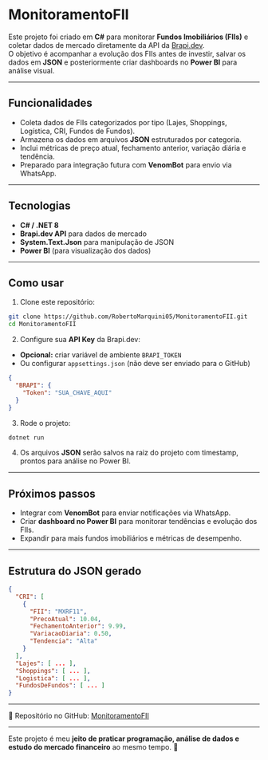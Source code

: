 # MonitoramentoFII

Este projeto foi criado em **C#** para monitorar **Fundos Imobiliários (FIIs)** e coletar dados de mercado diretamente da API da [Brapi.dev](https://brapi.dev).  
O objetivo é acompanhar a evolução dos FIIs antes de investir, salvar os dados em **JSON** e posteriormente criar dashboards no **Power BI** para análise visual.

---

## Funcionalidades

- Coleta dados de FIIs categorizados por tipo (Lajes, Shoppings, Logística, CRI, Fundos de Fundos).  
- Armazena os dados em arquivos **JSON** estruturados por categoria.  
- Inclui métricas de preço atual, fechamento anterior, variação diária e tendência.  
- Preparado para integração futura com **VenomBot** para envio via WhatsApp.  

---

## Tecnologias

- **C# / .NET 8**
- **Brapi.dev API** para dados de mercado
- **System.Text.Json** para manipulação de JSON
- **Power BI** (para visualização dos dados)  

---

## Como usar

1. Clone este repositório:

```bash
git clone https://github.com/RobertoMarquini05/MonitoramentoFII.git
cd MonitoramentoFII
```

2. Configure sua **API Key** da Brapi.dev:  

- **Opcional:** criar variável de ambiente `BRAPI_TOKEN`  
- Ou configurar `appsettings.json` (não deve ser enviado para o GitHub)  

```json
{
  "BRAPI": {
    "Token": "SUA_CHAVE_AQUI"
  }
}
```

3. Rode o projeto:

```bash
dotnet run
```

4. Os arquivos **JSON** serão salvos na raiz do projeto com timestamp, prontos para análise no Power BI.

---

## Próximos passos

- Integrar com **VenomBot** para enviar notificações via WhatsApp.  
- Criar **dashboard no Power BI** para monitorar tendências e evolução dos FIIs.  
- Expandir para mais fundos imobiliários e métricas de desempenho.  

---

## Estrutura do JSON gerado

```json
{
  "CRI": [
    {
      "FII": "MXRF11",
      "PrecoAtual": 10.04,
      "FechamentoAnterior": 9.99,
      "VariacaoDiaria": 0.50,
      "Tendencia": "Alta"
    }
  ],
  "Lajes": [ ... ],
  "Shoppings": [ ... ],
  "Logistica": [ ... ],
  "FundosDeFundos": [ ... ]
}
```

---

📂 Repositório no GitHub: [MonitoramentoFII](https://github.com/RobertoMarquini05/MonitoramentoFII)  

---

Este projeto é meu **jeito de praticar programação, análise de dados e estudo do mercado financeiro** ao mesmo tempo. 🚀
